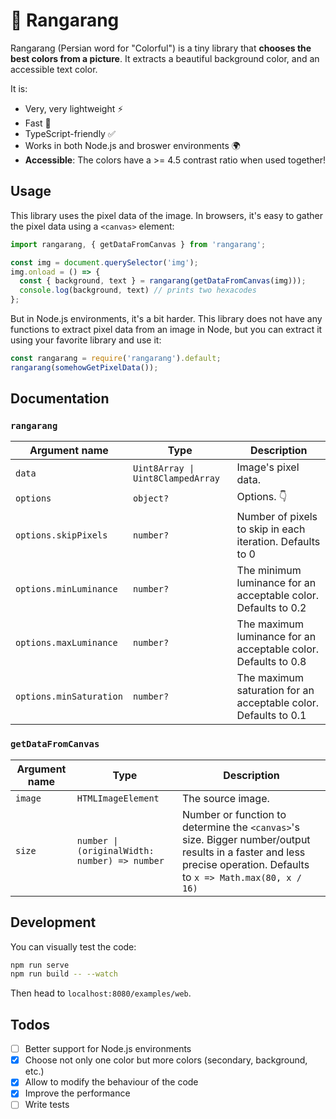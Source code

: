 # 🌈 Rangarang
Rangarang (Persian word for "Colorful") is a tiny library that **chooses the best colors from a picture**. It extracts a beautiful background color, and an accessible text color.

It is:
- Very, very lightweight ⚡️
- Fast 🤔
- TypeScript-friendly ✅
- Works in both Node.js and broswer environments 🌍
- **Accessible**: The colors have a >= 4.5 contrast ratio when used together!

## Usage
This library uses the pixel data of the image. In browsers, it's easy to gather the pixel data using a `<canvas>` element:
```js
import rangarang, { getDataFromCanvas } from 'rangarang';

const img = document.querySelector('img');
img.onload = () => {
  const { background, text } = rangarang(getDataFromCanvas(img)));
  console.log(background, text) // prints two hexacodes
};
```
But in Node.js environments, it's a bit harder. This library does not have any functions to extract pixel data from an image in Node, but you can extract it using your favorite library and use it:
```js
const rangarang = require('rangarang').default;
rangarang(somehowGetPixelData());
```

## Documentation
### `rangarang`
| Argument name | Type | Description
| - | - | -
| `data` | `Uint8Array \| Uint8ClampedArray` | Image's pixel data.
| `options` | `object?` | Options. 👇
| `options.skipPixels` | `number?` | Number of pixels to skip in each iteration. Defaults to 0
| `options.minLuminance` | `number?` | The minimum luminance for an acceptable color. Defaults to 0.2
| `options.maxLuminance` | `number?` | The maximum luminance for an acceptable color. Defaults to 0.8
| `options.minSaturation` | `number?` | The maximum saturation for an acceptable color. Defaults to 0.1
### `getDataFromCanvas`
| Argument name | Type | Description
| - | - | -
| `image` | `HTMLImageElement` | The source image.
| `size` | `number \| (originalWidth: number) => number` | Number or function to determine the `<canvas>`'s size. Bigger number/output results in a faster and less precise operation. Defaults to `x => Math.max(80, x / 16)`

## Development
You can visually test the code:
```sh
npm run serve
npm run build -- --watch
```
Then head to `localhost:8080/examples/web`.

## Todos
- [ ] Better support for Node.js environments
- [x] Choose not only one color but more colors (secondary, background, etc.)
- [x] Allow to modify the behaviour of the code
- [x] Improve the performance
- [ ] Write tests
